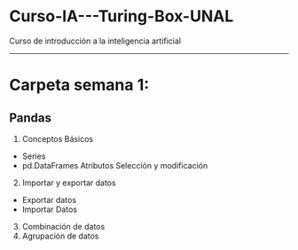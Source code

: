 # Curso-IA---Turing-Box-UNAL
Curso de introducción a la inteligencia artificial
____
# Carpeta semana 1:
## Pandas
1. Conceptos Básicos
* Series
* pd.DataFrames
Atributos
Selección y modificación
2. Importar y exportar datos
* Exportar datos
* Importar Datos
3. Combinación de datos
4. Agrupación de datos
